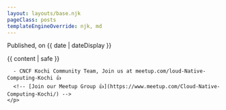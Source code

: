 ```yaml
---
layout: layouts/base.njk
pageClass: posts
templateEngineOverride: njk, md
---
```


<p class="date">
  Published, on <time datetime="{{ date }}">{{ date | dateDisplay }}</time>
</p>
<main>
  {{ content | safe }}
  <div class="footnote">
    <p>

      - CNCF Kochi Community Team, Join us at meetup.com/loud-Native-Computing-Kochi 👍
      <!-- [Join our Meetup Group 👍](https://www.meetup.com/Cloud-Native-Computing-Kochi/) -->
    </p>
  </div>
</main>
